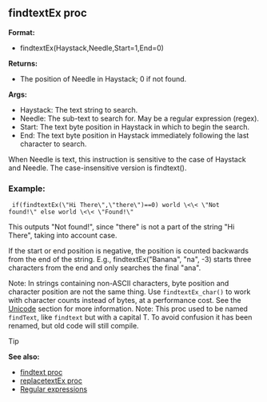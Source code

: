 ## findtextEx proc

<!-- -->
**Format:**
+   findtextEx(Haystack,Needle,Start=1,End=0)
<!-- -->
**Returns:**
+   The position of Needle in Haystack; 0 if not found.
<!-- -->
**Args:**
+   Haystack: The text string to search.
+   Needle: The sub-text to search for. May be a regular expression
    (regex).
+   Start: The text byte position in Haystack in which to begin the
    search.
+   End: The text byte position in Haystack immediately following the
    last character to search.


When Needle is text, this instruction is sensitive to the case
of Haystack and Needle. The case-insensitive version is findtext().
### Example:

```
 if(findtextEx(\"Hi There\",\"there\")==0) world \<\< \"Not
found!\" else world \<\< \"Found!\" 
```
 

This outputs
\"Not found!\", since \"there\" is not a part of the string \"Hi
There\", taking into account case. 

If the start or end position
is negative, the position is counted backwards from the end of the
string. E.g., findtextEx(\"Banana\", \"na\", -3) starts three characters
from the end and only searches the final \"ana\". 

Note: In
strings containing non-ASCII characters, byte position and character
position are not the same thing. Use `findtextEx_char()` to work with
character counts instead of bytes, at a performance cost. See the
[Unicode](/ref/%7Bnotes%7D/Unicode.md) section for more information.
Note: This proc used to be named `findText`, like `findtext` but with a
capital T. To avoid confusion it has been renamed, but old code will
still compile.

> [!TIP] 
> **See also:**
> +   [findtext proc](/ref/proc/findtext.md) 
> +   [replacetextEx proc](/ref/proc/replacetextEx.md) 
> +   [Regular expressions](/ref/%7Bnotes%7D/regex.md) 